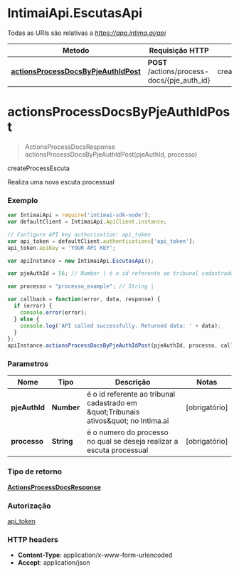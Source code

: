 # IntimaiApi.EscutasApi

Todas as URIs são relativas a *https://app.intima.ai/api*

Metodo | Requisição HTTP | Descrição
------------- | ------------- | -------------
[**actionsProcessDocsByPjeAuthIdPost**](EscutasApi.md#actionsProcessDocsByPjeAuthIdPost) | **POST** /actions/process-docs/{pje_auth_id} | createProcessEscuta


<a name="actionsProcessDocsByPjeAuthIdPost"></a>
# **actionsProcessDocsByPjeAuthIdPost**
> ActionsProcessDocsResponse actionsProcessDocsByPjeAuthIdPost(pjeAuthId, processo)

createProcessEscuta

Realiza uma nova escuta processual

### Exemplo
```javascript
var IntimaiApi = require('intimai-sdk-node');
var defaultClient = IntimaiApi.ApiClient.instance;

// Configure API key authorization: api_token
var api_token = defaultClient.authentications['api_token'];
api_token.apiKey = 'YOUR API KEY';

var apiInstance = new IntimaiApi.EscutasApi();

var pjeAuthId = 56; // Number | é o id referente ao tribunal cadastrado em \"Tribunais ativos\" no Intima.ai

var processo = "processo_example"; // String | 

var callback = function(error, data, response) {
  if (error) {
    console.error(error);
  } else {
    console.log('API called successfully. Returned data: ' + data);
  }
};
apiInstance.actionsProcessDocsByPjeAuthIdPost(pjeAuthId, processo, callback);
```

### Parametros

Nome | Tipo | Descrição | Notas
------------- | ------------- | ------------- | -------------
 **pjeAuthId** | **Number**| é o id referente ao tribunal cadastrado em \&quot;Tribunais ativos\&quot; no Intima.ai | [obrigatório]
 **processo** | **String**| é o numero do processo no qual se deseja realizar a escuta processual | [obrigatório]

### Tipo de retorno

[**ActionsProcessDocsResponse**](ActionsProcessDocsResponse.md)

### Autorização

[api_token](../README.md#api_token)

### HTTP headers

 - **Content-Type**: application/x-www-form-urlencoded
 - **Accept**: application/json

